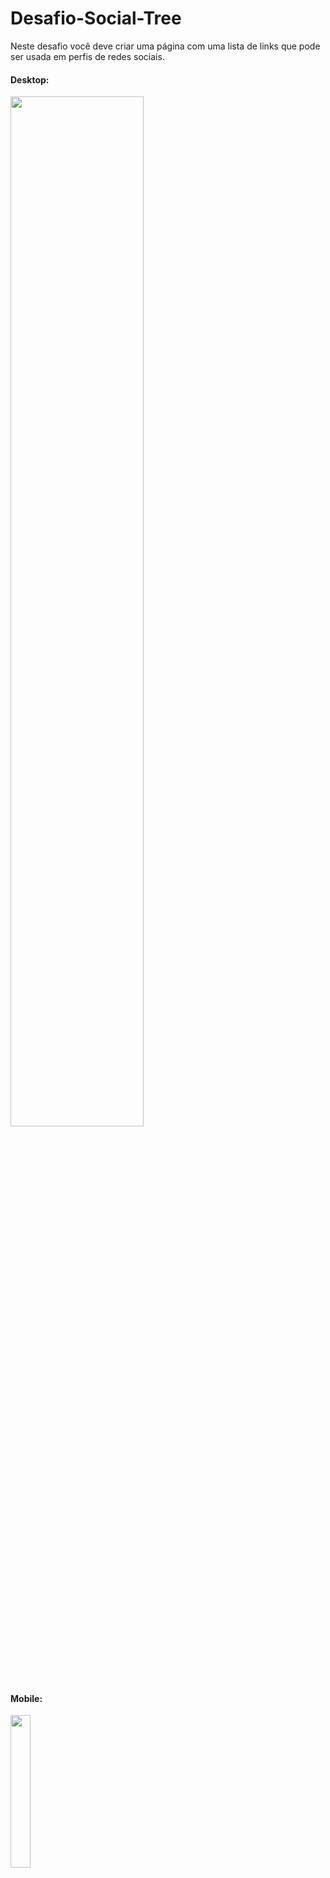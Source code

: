 # Desafio-Social-Tree
Neste desafio você deve criar uma página com uma lista de links que pode ser usada em perfis de redes sociais.


#### Desktop:
<img width="65%" src="https://user-images.githubusercontent.com/38302212/149630102-40a84fd7-faaf-41f6-a233-91f139498fbd.PNG"/>

#### Mobile:
<img width="25%" src="https://user-images.githubusercontent.com/38302212/149630103-47153559-b62d-4d14-a21a-72431eb52380.PNG"/>
